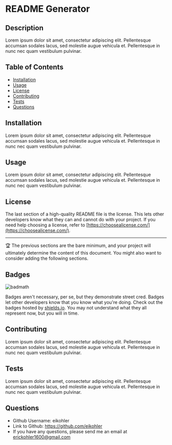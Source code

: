 # README Generator

  ## Description

  Lorem ipsum dolor sit amet, consectetur adipiscing elit. Pellentesque accumsan sodales lacus, sed molestie augue vehicula et. Pellentesque in nunc nec quam vestibulum pulvinar.
  
  ## Table of Contents
    
  - [Installation](#installation)
  - [Usage](#usage)
  - [License](#license)
  - [Contributing](#contributing)
  - [Tests](#tests)
  - [Questions](#questions)
  
  ## Installation

  Lorem ipsum dolor sit amet, consectetur adipiscing elit. Pellentesque accumsan sodales lacus, sed molestie augue vehicula et. Pellentesque in nunc nec quam vestibulum pulvinar.
  
  ## Usage
  
  Lorem ipsum dolor sit amet, consectetur adipiscing elit. Pellentesque accumsan sodales lacus, sed molestie augue vehicula et. Pellentesque in nunc nec quam vestibulum pulvinar.
  
  ## License
  
  The last section of a high-quality README file is the license. This lets other developers know what they can and cannot do with your project. If you need help choosing a license, refer to [https://choosealicense.com/](https://choosealicense.com/).
  
  ---
  
  🏆 The previous sections are the bare minimum, and your project will ultimately determine the content of this document. You might also want to consider adding the following sections.
  
  ## Badges
  
  ![badmath](https://img.shields.io/github/languages/top/lernantino/badmath)
  
  Badges aren't necessary, per se, but they demonstrate street cred. Badges let other developers know that you know what you're doing. Check out the badges hosted by [shields.io](https://shields.io/). You may not understand what they all represent now, but you will in time.    
  
  ## Contributing
  
  Lorem ipsum dolor sit amet, consectetur adipiscing elit. Pellentesque accumsan sodales lacus, sed molestie augue vehicula et. Pellentesque in nunc nec quam vestibulum pulvinar.
  
  ## Tests
  
  Lorem ipsum dolor sit amet, consectetur adipiscing elit. Pellentesque accumsan sodales lacus, sed molestie augue vehicula et. Pellentesque in nunc nec quam vestibulum pulvinar.
  
  ## Questions
  
  - Github Username: eikohler
  - Link to Github: https://github.com/eikohler
  - If you have any questions, please send me an email at erickohler1600@gmail.com